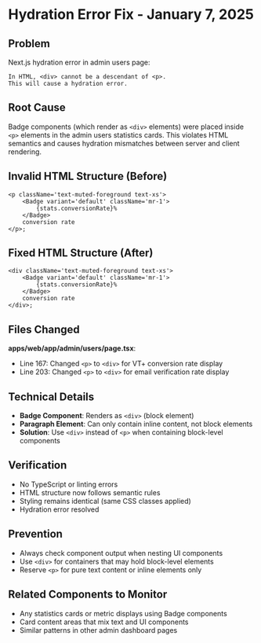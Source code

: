 # Hydration Error Fix - January 7, 2025

## Problem

Next.js hydration error in admin users page:

```
In HTML, <div> cannot be a descendant of <p>.
This will cause a hydration error.
```

## Root Cause

Badge components (which render as `<div>` elements) were placed inside `<p>` elements in the admin users statistics cards. This violates HTML semantics and causes hydration mismatches between server and client rendering.

## Invalid HTML Structure (Before)

```tsx
<p className='text-muted-foreground text-xs'>
    <Badge variant='default' className='mr-1'>
        {stats.conversionRate}%
    </Badge>
    conversion rate
</p>;
```

## Fixed HTML Structure (After)

```tsx
<div className='text-muted-foreground text-xs'>
    <Badge variant='default' className='mr-1'>
        {stats.conversionRate}%
    </Badge>
    conversion rate
</div>;
```

## Files Changed

**apps/web/app/admin/users/page.tsx**:

- Line 167: Changed `<p>` to `<div>` for VT+ conversion rate display
- Line 203: Changed `<p>` to `<div>` for email verification rate display

## Technical Details

- **Badge Component**: Renders as `<div>` (block element)
- **Paragraph Element**: Can only contain inline content, not block elements
- **Solution**: Use `<div>` instead of `<p>` when containing block-level components

## Verification

- No TypeScript or linting errors
- HTML structure now follows semantic rules
- Styling remains identical (same CSS classes applied)
- Hydration error resolved

## Prevention

- Always check component output when nesting UI components
- Use `<div>` for containers that may hold block-level elements
- Reserve `<p>` for pure text content or inline elements only

## Related Components to Monitor

- Any statistics cards or metric displays using Badge components
- Card content areas that mix text and UI components
- Similar patterns in other admin dashboard pages
